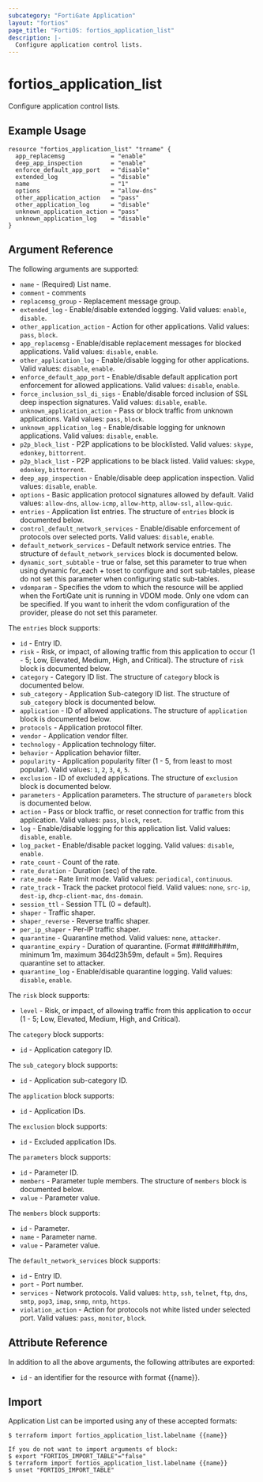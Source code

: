 ```yaml
---
subcategory: "FortiGate Application"
layout: "fortios"
page_title: "FortiOS: fortios_application_list"
description: |-
  Configure application control lists.
---
```


# fortios_application_list
Configure application control lists.

## Example Usage

```hcl
resource "fortios_application_list" "trname" {
  app_replacemsg             = "enable"
  deep_app_inspection        = "enable"
  enforce_default_app_port   = "disable"
  extended_log               = "disable"
  name                       = "1"
  options                    = "allow-dns"
  other_application_action   = "pass"
  other_application_log      = "disable"
  unknown_application_action = "pass"
  unknown_application_log    = "disable"
}
```

## Argument Reference

The following arguments are supported:

* `name` - (Required) List name.
* `comment` - comments
* `replacemsg_group` - Replacement message group.
* `extended_log` - Enable/disable extended logging. Valid values: `enable`, `disable`.
* `other_application_action` - Action for other applications. Valid values: `pass`, `block`.
* `app_replacemsg` - Enable/disable replacement messages for blocked applications. Valid values: `disable`, `enable`.
* `other_application_log` - Enable/disable logging for other applications. Valid values: `disable`, `enable`.
* `enforce_default_app_port` - Enable/disable default application port enforcement for allowed applications. Valid values: `disable`, `enable`.
* `force_inclusion_ssl_di_sigs` - Enable/disable forced inclusion of SSL deep inspection signatures. Valid values: `disable`, `enable`.
* `unknown_application_action` - Pass or block traffic from unknown applications. Valid values: `pass`, `block`.
* `unknown_application_log` - Enable/disable logging for unknown applications. Valid values: `disable`, `enable`.
* `p2p_block_list` - P2P applications to be blocklisted. Valid values: `skype`, `edonkey`, `bittorrent`.
* `p2p_black_list` - P2P applications to be black listed. Valid values: `skype`, `edonkey`, `bittorrent`.
* `deep_app_inspection` - Enable/disable deep application inspection. Valid values: `disable`, `enable`.
* `options` - Basic application protocol signatures allowed by default. Valid values: `allow-dns`, `allow-icmp`, `allow-http`, `allow-ssl`, `allow-quic`.
* `entries` - Application list entries. The structure of `entries` block is documented below.
* `control_default_network_services` - Enable/disable enforcement of protocols over selected ports. Valid values: `disable`, `enable`.
* `default_network_services` - Default network service entries. The structure of `default_network_services` block is documented below.
* `dynamic_sort_subtable` - true or false, set this parameter to true when using dynamic for_each + toset to configure and sort sub-tables, please do not set this parameter when configuring static sub-tables.
* `vdomparam` - Specifies the vdom to which the resource will be applied when the FortiGate unit is running in VDOM mode. Only one vdom can be specified. If you want to inherit the vdom configuration of the provider, please do not set this parameter.

The `entries` block supports:

* `id` - Entry ID.
* `risk` - Risk, or impact, of allowing traffic from this application to occur (1 - 5; Low, Elevated, Medium, High, and Critical). The structure of `risk` block is documented below.
* `category` - Category ID list. The structure of `category` block is documented below.
* `sub_category` - Application Sub-category ID list. The structure of `sub_category` block is documented below.
* `application` - ID of allowed applications. The structure of `application` block is documented below.
* `protocols` - Application protocol filter.
* `vendor` - Application vendor filter.
* `technology` - Application technology filter.
* `behavior` - Application behavior filter.
* `popularity` - Application popularity filter (1 - 5, from least to most popular). Valid values: `1`, `2`, `3`, `4`, `5`.
* `exclusion` - ID of excluded applications. The structure of `exclusion` block is documented below.
* `parameters` - Application parameters. The structure of `parameters` block is documented below.
* `action` - Pass or block traffic, or reset connection for traffic from this application. Valid values: `pass`, `block`, `reset`.
* `log` - Enable/disable logging for this application list. Valid values: `disable`, `enable`.
* `log_packet` - Enable/disable packet logging. Valid values: `disable`, `enable`.
* `rate_count` - Count of the rate.
* `rate_duration` - Duration (sec) of the rate.
* `rate_mode` - Rate limit mode. Valid values: `periodical`, `continuous`.
* `rate_track` - Track the packet protocol field. Valid values: `none`, `src-ip`, `dest-ip`, `dhcp-client-mac`, `dns-domain`.
* `session_ttl` - Session TTL (0 = default).
* `shaper` - Traffic shaper.
* `shaper_reverse` - Reverse traffic shaper.
* `per_ip_shaper` - Per-IP traffic shaper.
* `quarantine` - Quarantine method. Valid values: `none`, `attacker`.
* `quarantine_expiry` - Duration of quarantine. (Format ###d##h##m, minimum 1m, maximum 364d23h59m, default = 5m). Requires quarantine set to attacker.
* `quarantine_log` - Enable/disable quarantine logging. Valid values: `disable`, `enable`.

The `risk` block supports:

* `level` - Risk, or impact, of allowing traffic from this application to occur (1 - 5; Low, Elevated, Medium, High, and Critical).

The `category` block supports:

* `id` - Application category ID.

The `sub_category` block supports:

* `id` - Application sub-category ID.

The `application` block supports:

* `id` - Application IDs.

The `exclusion` block supports:

* `id` - Excluded application IDs.

The `parameters` block supports:

* `id` - Parameter ID.
* `members` - Parameter tuple members. The structure of `members` block is documented below.
* `value` - Parameter value.

The `members` block supports:

* `id` - Parameter.
* `name` - Parameter name.
* `value` - Parameter value.

The `default_network_services` block supports:

* `id` - Entry ID.
* `port` - Port number.
* `services` - Network protocols. Valid values: `http`, `ssh`, `telnet`, `ftp`, `dns`, `smtp`, `pop3`, `imap`, `snmp`, `nntp`, `https`.
* `violation_action` - Action for protocols not white listed under selected port. Valid values: `pass`, `monitor`, `block`.


## Attribute Reference

In addition to all the above arguments, the following attributes are exported:
* `id` - an identifier for the resource with format {{name}}.

## Import

Application List can be imported using any of these accepted formats:
```
$ terraform import fortios_application_list.labelname {{name}}

If you do not want to import arguments of block:
$ export "FORTIOS_IMPORT_TABLE"="false"
$ terraform import fortios_application_list.labelname {{name}}
$ unset "FORTIOS_IMPORT_TABLE"
```
